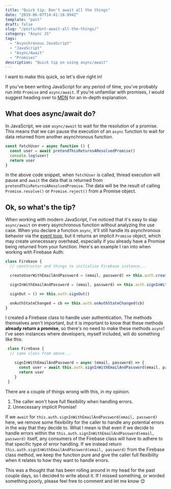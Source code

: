 ```yaml
---
title: "Quick tip: Don't await all the things"
date: "2019-06-07T14:41:18.994Z"
template: "post"
draft: false
slug: "/posts/dont-await-all-the-things/"
category: "Async JS"
tags:
  - "Asynchronous JavaScript"
  - "JavaScript"
  - "Async/Await"
  - "Promises"
description: "Quick tip on using async/await"
---
```


I want to make this quick, so let's dive right in!

If you've been writing JavaScript for any period of time, you've probably run into `Promise` and `async/await`. If you're unfamiliar with promises, I would suggest heading over to [MDN]("https://developer.mozilla.org/en-US/docs/Web/JavaScript/Reference/Global_Objects/Promise") for an in-depth explanation.

## What does async/await do?

In JavaScript, we use `async/await` to wait for the resolution of a promise. This means that we can pause the execution of an `async` function to wait for data returned from another asynchronous function.

```javascript
const fetchUser = async function () {
  const user = await pretendThisReturnsAResolvedPromise()
  console.log(user)
  return user
}
```
In the above code snippet, when `fetchUser` is called, thread execution will pause and `await` the data that is returned from `pretendThisReturnsAResolvedPromise`. The data will be the result of calling `Promise.resolve()` or `Promise.reject()` from a Promise object.

## Ok, so what's the tip?

When working with modern JavaScript, I've noticed that it's easy to slap `async/await` on every asynchronous function without analyzing the use case. When you declare a function `async`, it'll still handle its asynchronous behavior via the [event loop]("https://www.youtube.com/watch?v=8aGhZQkoFbQ"), but it returns an implicit `Promise` object, which may create unnecessary overhead, especially if you already have a Promise being returned from your function. Here's an example I ran into when working with Firebase Auth:

```javascript
class Firebase {
  // constructor and things to initialize Firebase instance...

  createUserWithEmailAndPassword = (email, password) => this.auth.createUserWithEmailAndPassword(email, password)

  signInWithEmailAndPassword = (email, password) => this.auth.signInWithEmailAndPassword(email, password)

  signOut = () => this.auth.signOut()

  onAuthStateChanged = cb => this.auth.onAuthStateChanged(cb)
}
```

I created a Firebase class to handle user authentication. The methods themselves aren't important, but it is important to know that these methods **already return a promise**, so there's no need to make these methods `async`! I've seen instances where developers, myself included, will do something like this:

```javascript
 class Firebase {
  // same class from above...

    signInWithEmailAndPassword = async (email, password) => {
      const user = await this.auth.signInWithEmailAndPassword(email, password)
      return user
    }
 }
```

There are a couple of things wrong with this, in my opinion.

1. The caller won't have full flexibility when handling errors.
2. Unnecessary implicit Promise!

If we `await` for `this.auth.signInWithEmailAndPassword(email, password)` here, we remove some flexibility for the caller to handle any potential errors in the way that they decide to. What I mean is that even if we decide to handle errors within the `this.auth.signInWithEmailAndPassword(email, password)` itself, any consumers of the Firebase class will have to adhere to that specific type of error handling. If we instead return `this.auth.signInWithEmailAndPassword(email, password)` from the Firebase class method, we keep the function pure and give the caller full flexibility when it relates to how they want to handle errors.

This was a thought that has been rolling around in my head for the past couple days, so I decided to write about it. If I missed something, or worded something poorly, please feel free to comment and let me know 😊
